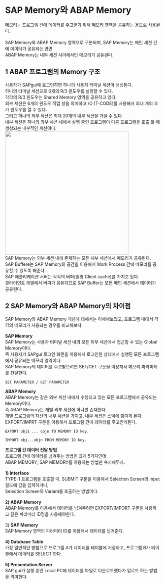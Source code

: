 # SAP Memory와 ABAP Memory
메모리는 프로그램 간에 데이터를 주고받기 위해 메모리 영역을 공유하는 용도로 사용된다. <br><br> SAP Memory와 ABAP Memory 영역으로 구분되며, SAP Memory는 메인 세션 간에 데이터가 공유되는 반면<br>
ABAP Memory는 내부 세션 사이에서만 메모리가 공유된다.

## 1 ABAP 프로그램의 Memory 구조
사용자가 SAPgui에 로그인하면 하나의 사용자 터미널 세션이 생성된다.<br>
하나의 터미널 세션으로 6개의 R/3 윈도우를 실행할 수 있다.<br>
각각의 R/3 윈도우는 Shared Memory 영역을 공유하고 있다.<br>
외부 세션은 6개의 윈도우 작업 창을 의미하고 /O [T-CODE]를 사용해서 최대 개의 추가 윈도우를 열 수 있다.<br>
그리고 하나의 외부 세션은 최대 20개의 내부 세션을 가질 수 있다. <br>
내부 세션은 하나의 외부 세션 내에서 실행 중인 프로그램이 다른 프로그램을 호출 할 때 생성되는 내부적인 세션이다.
<img src="https://freesapabap.files.wordpress.com/2015/11/mem21.jpg" width = "400px"> <br>
SAP Memory는 외부 세션 내에 존재하는 모든 내부 세션에서 메모리가 공유된다. <br>
SAP Buffere는 SAP Memory의 공간을 이용해서 Work Process 간에 메모리를 공유할 수 있도록 해준다.<br>
SAP 애플리케이션 서버는 각각의 버퍼(일명 Client cache)를 가지고 있다.<br>
클라이언트 레벨에서 버퍼가 공유되므로 SAP Buffer는 모든 메인 세션에서 데이터가 공유된다.

## 2 SAP Memory와 ABAP Memory의 차이점
SAP Memory와 ABAP Memory 개념에 대해서는 이해해보았고, 프로그램 내에서 각각의 메모리가 사용되는 경우를 비교해보자<br><br> **SAP Memory** <br>
SAP Memory는 사용자 터미널 세션 내의 모든 외부 세션에서 접근할 수 있는 Global Memory이다.<br>
즉 사용자가 SAPgui 로그인 화면을 이용해서 로그인한 상태에서 실행된 모든 프로그램에서 공유되는 메모리 영역이다.<br>
SAP Memory의 데이터를 주고받으려면 SET/GET 구문을 이용해서 메모리 파라미터를 전달한다.
```ABAP
SET PARAMETER / GET PARAMETER
```
**ABAP Memory**<br>
ABAP Memory는 같은 외부 세션 내에서 수행되고 있는 모든 프로그램에서 공유되는 Memory이다.<br>
즉 ABAP Memory는 개별 외부 세션에 하나만 존재한다.<br>
개별 프로그램의 자신의 내부 세션을 가지고, 내부 세션은 스택에 쌓이게 된다.<br>
EXPORT/IMPRT 구문을 이용해서 프로그램 간에 데이터를 주고받게된다.
```ABAP
EXPORT obj1 ... objn TO MEMORY ID key.
```
```ABAP
IMPORT obj...objn FROM MEMORY ID key.
```
**프로그램 간 데이터 전달 방법**<br>
프로그램 간에 데이터를 넘겨주는 방법은 크게 5가지인데<br>
ABAP MEMORY, SAP MEMORY를 이용하는 방법만 숙지해두자.<br><br> **1) Interface**<br>
TYPE-1 프로그램을 호출할 때, SUBMIT 구문을 이용해서 Selection Screen의 Input 필드에 값을 입력하거나, <br>
Selection Screen의 Variant를 호출하는 방법이다.<br><br> **2) ABAP Memory**<br>
ABAP Memory를 이용해서 데이터를 넘겨주려면 EXPORT/IMPORT 구문을 사용하고 같은 파라미터 ID명을 사용해야한다. <br><br> 3) **SAP Memory** <br>
SAP Memory 영역의 파라미터 ID를 이용해서 데이터를 넘겨준다. <br><br> **4) Database Table**<br>
가장 일반적인 방법으로 프로그램 A가 데이터를 테이블에 저장하고, 프로그램 B가 테이블에서 데이터를 SELECT 한다. <br><br> **5) Presentation Server** <br>
SAP gui가 실행 중인 Local PC에 데이터를 파일로 다운로드했다가 업로드 하는 방법을 의미한다.







